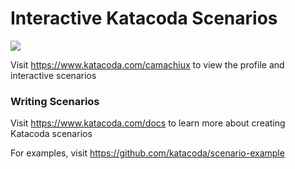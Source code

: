 # Interactive Katacoda Scenarios

[![](http://shields.katacoda.com/katacoda/camachiux/count.svg)](https://www.katacoda.com/camachiux "Get your profile on Katacoda.com")

Visit https://www.katacoda.com/camachiux to view the profile and interactive scenarios

### Writing Scenarios
Visit https://www.katacoda.com/docs to learn more about creating Katacoda scenarios

For examples, visit https://github.com/katacoda/scenario-example

